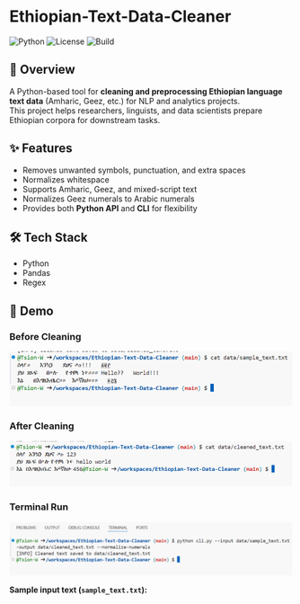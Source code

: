 # Ethiopian-Text-Data-Cleaner

![Python](https://img.shields.io/badge/Python-3.11-blue)
![License](https://img.shields.io/badge/License-MIT-green)
![Build](https://img.shields.io/badge/build-passing-brightgreen)

## 📖 Overview
A Python-based tool for **cleaning and preprocessing Ethiopian language text data** (Amharic, Geez, etc.) for NLP and analytics projects.  
This project helps researchers, linguists, and data scientists prepare Ethiopian corpora for downstream tasks.

## ✨ Features
- Removes unwanted symbols, punctuation, and extra spaces  
- Normalizes whitespace  
- Supports Amharic, Geez, and mixed-script text  
- Normalizes Geez numerals to Arabic numerals  
- Provides both **Python API** and **CLI** for flexibility  

## 🛠 Tech Stack
- Python  
- Pandas  
- Regex  

## 📸 Demo

### Before Cleaning
![Before](screenshots/before.png)

### After Cleaning
![After](screenshots/after.png)

### Terminal Run
![Terminal](screenshots/terminal_run.png)

**Sample input text (`sample_text.txt`):**
